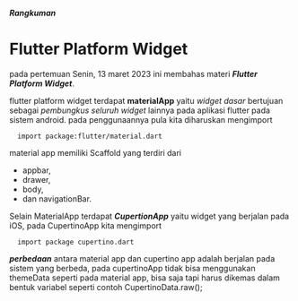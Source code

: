 
***Rangkuman*** 

# Flutter Platform Widget


pada pertemuan Senin, 13 maret 2023 ini membahas materi ***Flutter Platform Widget***.


flutter platform widget terdapat **materialApp** yaitu *widget dasar* bertujuan sebagai *pembungkus seluruh widget* lainnya pada aplikasi flutter pada sistem android.
pada penggunaannya pula kita diharuskan mengimport 

      import package:flutter/material.dart
material app memiliki Scaffold yang terdiri dari
 - appbar, 
 - drawer, 
 - body, 
 - dan navigationBar.
  
Selain MaterialApp terdapat ***CupertionApp*** yaitu widget yang berjalan pada iOS, pada CupertinoApp kita mengimport 

      import package cupertino.dart

***perbedaan*** antara material app dan cupertino app adalah berjalan pada sistem yang berbeda, pada cupertinoApp tidak bisa menggunakan
themeData seperti pada material app, bisa saja tapi harus dikemas dalam bentuk variabel seperti contoh CupertinoData.raw();